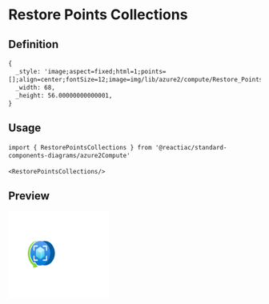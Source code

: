 # Restore Points Collections

## Definition

```
{
  _style: 'image;aspect=fixed;html=1;points=[];align=center;fontSize=12;image=img/lib/azure2/compute/Restore_Points_Collections.svg;strokeColor=none;',
  _width: 68,
  _height: 56.00000000000001,
}
```

## Usage

```
import { RestorePointsCollections } from '@reactiac/standard-components-diagrams/azure2Compute'

<RestorePointsCollections/>
```

## Preview

<img src="./restore-points-collections.png" width="200"/>
